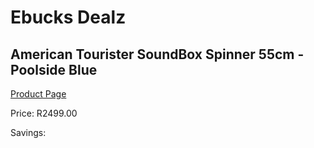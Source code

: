 
# Ebucks Dealz
## American Tourister SoundBox Spinner 55cm - Poolside Blue
[Product Page](https://www.ebucks.com/web/shop/productSelected.do?prodId=1236195813&catId=365267763)

Price: R2499.00

Savings: 


	